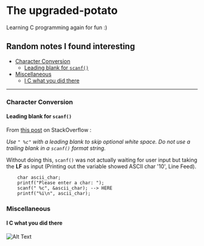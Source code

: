 # The upgraded-potato
Learning C programming again for fun :)

## Random notes I found interesting

*   [Character Conversion](#character-conversion)
    *   [Leading blank for `scanf()`](#leading-blank-for-scanf)
*   [Miscellaneous](#miscellaneous)
    *   [I C what you did there](#i-c-what-you-did-there)

* * *

### Character Conversion

#### Leading blank for `scanf()`

From [this post](https://stackoverflow.com/questions/5240789/scanf-leaves-the-newline-character-in-the-buffer) on StackOverflow :

*Use `" %c"` with a leading blank to skip optional white space. Do not use a trailing blank in a `scanf()` format string.*

Without doing this, `scanf()` was not actually waiting for user input
but taking the **LF** as input (Printing out the variable showed ASCII char '10', Line Feed).

```
    char ascii_char;
    printf("Please enter a char: ");
    scanf(" %c", &ascii_char); --> HERE
    printf("%i\n", ascii_char);
```

### Miscellaneous

#### I C what you did there
![Alt Text](https://media.giphy.com/media/vFKqnCdLPNOKc/giphy.gif)